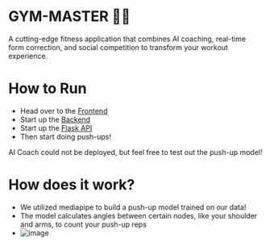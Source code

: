 # GYM-MASTER 🏋️‍♂️

A cutting-edge fitness application that combines AI coaching, real-time form correction, and social competition to transform your workout experience.

# How to Run
- Head over to the [Frontend](https://huggingface.co/spaces/Jguan10/GymMasterFront)
- Start up the [Backend](https://huggingface.co/spaces/Jguan10/GymMasterBack)
- Start up the [Flask API](https://huggingface.co/spaces/Jguan10/GymMasterAPI)
- Then start doing push-ups!

AI Coach could not be deployed, but feel free to test out the push-up model!

# How does it work?
- We utilized mediapipe to build a push-up model trained on our data!
- The model calculates angles between certain nodes, like your shoulder and arms, to count your push-up reps
- ![image](https://github.com/user-attachments/assets/2bfd3a9a-8045-431d-87f4-fe5377fad1dd)
